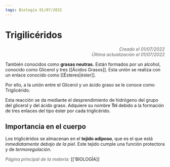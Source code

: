 ```yaml
---
tags: Biología 01/07/2022
---
```


# Trigilicéridos
<div style="text-align: right; opacity: 0.7; font-style: italic;">Creado el 01/07/2022</div>
<div style="text-align: right; opacity: 0.7; font-style: italic;">Última actualización el 01/07/2022</div>

También conocidos como **grasas neutras.** Están formados por un alcohol, conocido como Glicerol y tres [[Ácidos Grasos]]. Esta unión se realiza con un enlace conocido como [[Ésteres|éster]].

Por ello, a la unión entre el Glicerol y un ácido graso se le conoce como Triglicérido.

Esta reacción se da mediante el desprendimiento de hidrógeno del grupo del glicerol y del ácido graso. Adquiere su nombre **Tri** debido a la formación de tres enlaces del tipo éster por cada triglicérido.

## Importancia en el cuerpo

Los triglicéridos se almacenan en el **tejido adiposo**, que es el que está *inmediatamente debajo de la piel*. Este tejido cumple una función protectora y de *termoregulación*.

<span style="opacity: 0.7; font-style: italic;">Página principal de la materia:</span> [['BIOLOGÍA]]